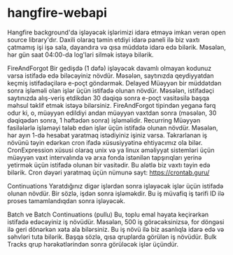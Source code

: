 # hangfire-webapi
Hangfire background'da işləyəcək işlərimizi idarə etməyə imkan verən open source library'dır. Daxili olaraq təmin etdiyi idarə paneli ilə biz vaxtı çatmamış işi işə sala, dayandıra və qısa müddətə idarə edə bilərik. Məsələn, hər gün saat 04:00-da log'lari silmək istəyə bilərik.

FireAndForgot
Bir gedişdə (1 dəfə) işləyəcək davamlı olmayan kodunuz varsa istifadə edə biləcəyiniz növdür. Məsələn, saytınızda qeydiyyatdan keçmiş istifadəçilərə e-poçt göndərmək.
Delayed
Müəyyən bir müddətdən sonra işləməli olan işlər üçün istifadə olunan növdür. Məsələn, istifadəçi saytınızda alış-veriş etdikdən 30 dəqiqə sonra e-poçt vasitəsilə başqa məhsul təklif etmək istəyə bilərsiniz. FireAndForgot tipindən yeganə fərq odur ki, o, müəyyən edildiyi andan müəyyən vaxtdan sonra (məsələn, 30 dəqiqədən sonra, 1 həftədən sonra) işləməlidir.
Recurring
Müəyyən fasilələrlə işləməyi tələb edən işlər üçün istifadə olunan növdür. Məsələn, hər ayın 1-də hesabat yaratmaq istədiyiniz işiniz varsa.
Təkrarlanan iş növünü təyin edərkən cron ifadə xüsusiyyətinə ehtiyacımız ola bilər. CronExpression xüsusi olaraq unix və ya linux əməliyyat sistemləri üçün müəyyən vaxt intervalında və arxa fonda istənilən tapşırıqları yerinə yetirmək üçün istifadə olunan bir vasitədir. Bu alətlə biz vaxtı təyin edə bilərik. Cron dəyəri yaratmaq üçün nümunə sayt: https://crontab.guru/

Continuations
Yaratdığınız digər işlərdən sonra işləyəcək işlər üçün istifadə olunan növdür. Bir sözlə, işdən sonra işləməkdir. Bu iş müvafiq iş tərifi ID ilə proses tamamlandıqdan sonra işləyəcək.

Batch ve Batch Continuations (pullu)
Bu, toplu emal həyata keçirərkən istifadə edəcəyiniz iş növüdür. Məsələn, 500 iş görəcəksinizsə, for döngəsi ilə geri dönərkən xəta ala bilərsiniz. Bu iş növü ilə biz asanlıqla idarə edə və səhvləri tuta bilərik. Başqa sözlə, qısa qruplarda görülən iş növüdür. Bulk Tracks qrup hərəkətlərindən sonra görüləcək işlər üçündür.

